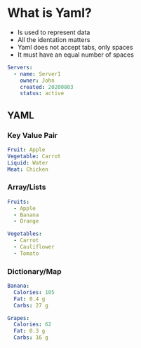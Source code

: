 # What is Yaml?

- Is used to represent data
- All the identation matters
- Yaml does not accept tabs, only spaces
- It must have an equal number of spaces

```yaml
Servers:
  - name: Server1
    owner: John
    created: 20200803
    status: active
```

## YAML

### Key Value Pair

```yaml
Fruit: Apple
Vegetable: Carrot
Liquid: Water
Meat: Chicken
```

### Array/Lists

```yaml
Fruits:
  - Apple
  - Banana
  - Orange

Vegetables:
  - Carrot
  - Cauliflower
  - Tomato
```

### Dictionary/Map

```yaml
Banana:
  Calories: 105
  Fat: 0.4 g
  Carbs: 27 g

Grapes:
  Calories: 62
  Fat: 0.3 g
  Carbs: 16 g
```
